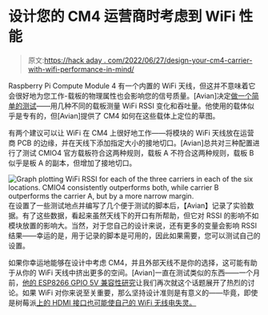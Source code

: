# 设计您的 CM4 运营商时考虑到 WiFi 性能

> 原文:[https://hack aday . com/2022/06/27/design-your-cm4-carrier-with-wifi-performance-in-mind/](https://hackaday.com/2022/06/27/design-your-cm4-carrier-with-wifi-performance-in-mind/)

Raspberry Pi Compute Module 4 有一个内置的 WiFi 天线，但这并不意味着它会很好地为您工作-载板的物理属性也会影响您的信号质量。[Avian]决定[做一个简单的测试](https://www.tablix.org/~avian/blog/archives/2022/03/effect_of_ground_cutout_on_the_cm4_antenna/)——用几种不同的载板测量 WiFi RSSI 变化和吞吐量。他使用的载体似乎是专有的，但[Avian]提供了 CM4 如何在这些载体上定位的草图。

有两个建议可以让 WiFi 在 CM4 上很好地工作——将模块的 WiFi 天线放在运营商 PCB 的边缘，并在天线下添加指定大小的接地切口。[Avian]总共对三种配置进行了测试 CMIO4 官方载板符合这两种规则，载板 A 不符合这两种规则，载板 B 似乎是板 A 的副本，但增加了接地切口。

![Graph plotting WiFi RSSI for each of the three carriers in each of the six locations. CMIO4 consistently outperforms both, while carrier B outperforms the carrier A, but by a more narrow margin.](../Images/e4946d0b5711b6c6f5eb9ece36b356a3.png)在设置了一些测试地点并编写了几个便于测试的脚本后，【Avian】记录了实验数据。有了这些数据，看起来虽然天线下的开口有所帮助，但它对 RSSI 的影响不如模块放置的影响大。当然，对于您自己的设计来说，还有更多的变量会影响 RSSI 结果——幸运的是，用于记录的脚本是可用的，因此如果需要，您可以测试自己的设置。

如果你幸运地能够在设计中考虑 CM4，并且外部天线不是你的选择，这可能有助于从你的 WiFi 天线中挤出更多的空间。[Avian]一直在测试类似的东西——一个月前，[他的 ESP8266 GPIO 5V 兼容性研究](https://hackaday.com/2022/05/12/is-esp8266-5-v-tolerant-this-curve-tracer-says-yes/)让我们再次就这个话题展开了热烈的讨论。如果 WiFi 对你来说至关重要，那么坚持设计准则是有意义的——毕竟，即使是树莓派[上的 HDMI 接口也可能使自己的 WiFi 无线电失灵。](https://hackaday.com/2019/11/28/raspberry-pi-4-hdmi-is-jamming-its-own-wifi/)